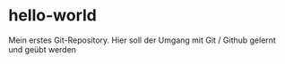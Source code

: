 # hello-world
Mein erstes Git-Repository. Hier soll der Umgang mit Git / Github gelernt und geübt werden
